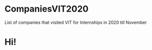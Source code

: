 # CompaniesVIT2020
List of companies that visited VIT for Internships in 2020 till November

<h1> Hi!

